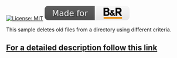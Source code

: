 [![License: MIT](https://img.shields.io/badge/License-MIT-yellow.svg)](https://opensource.org/licenses/MIT)
[![Made For B&R](https://github.com/hilch/BandR-badges/blob/main/Made-For-BrAutomation.svg)](https://www.br-automation.com)

This sample deletes old files from a directory using different criteria.

## [**For a detailed description follow this link**](https://br-automation-com.github.io/mappCleanUp/)
